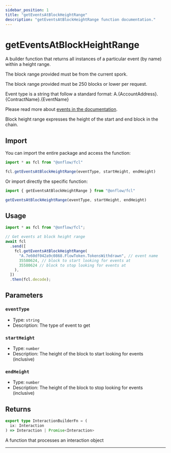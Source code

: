 ```yaml
---
sidebar_position: 1
title: "getEventsAtBlockHeightRange"
description: "getEventsAtBlockHeightRange function documentation."
---
```


<!-- THIS DOCUMENT IS AUTO-GENERATED FROM [onflow/fcl/../sdk/src/build/build-get-events-at-block-height-range.ts](https://github.com/onflow/fcl-js/tree/master/packages/fcl/../sdk/src/build/build-get-events-at-block-height-range.ts). DO NOT EDIT MANUALLY -->

# getEventsAtBlockHeightRange

A builder function that returns all instances of a particular event (by name) within a height range.

The block range provided must be from the current spork.

The block range provided must be 250 blocks or lower per request.

Event type is a string that follow a standard format: A.\{AccountAddress\}.\{ContractName\}.\{EventName\}

Please read more about [events in the documentation](https://docs.onflow.org/cadence/language/events/).

Block height range expresses the height of the start and end block in the chain.

## Import

You can import the entire package and access the function:

```typescript
import * as fcl from "@onflow/fcl"

fcl.getEventsAtBlockHeightRange(eventType, startHeight, endHeight)
```

Or import directly the specific function:

```typescript
import { getEventsAtBlockHeightRange } from "@onflow/fcl"

getEventsAtBlockHeightRange(eventType, startHeight, endHeight)
```

## Usage

```typescript
import * as fcl from "@onflow/fcl";

// Get events at block height range
await fcl
  .send([
    fcl.getEventsAtBlockHeightRange(
      "A.7e60df042a9c0868.FlowToken.TokensWithdrawn", // event name
      35580624, // block to start looking for events at
      35580624 // block to stop looking for events at
    ),
  ])
  .then(fcl.decode);
```

## Parameters

### `eventType` 


- Type: `string`
- Description: The type of event to get

### `startHeight` 


- Type: `number`
- Description: The height of the block to start looking for events (inclusive)

### `endHeight` 


- Type: `number`
- Description: The height of the block to stop looking for events (inclusive)


## Returns

```typescript
export type InteractionBuilderFn = (
  ix: Interaction
) => Interaction | Promise<Interaction>
```


A function that processes an interaction object

---